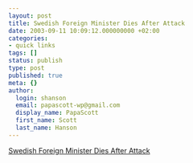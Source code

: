 ```yaml
---
layout: post
title: Swedish Foreign Minister Dies After Attack
date: 2003-09-11 10:09:12.000000000 +02:00
categories:
- quick links
tags: []
status: publish
type: post
published: true
meta: {}
author:
  login: shanson
  email: papascott-wp@gmail.com
  display_name: PapaScott
  first_name: Scott
  last_name: Hanson
---
```

<p><a title="She was 46" href="http://abcnews.go.com/wire/World/ap20030911_174.html">Swedish Foreign Minister Dies After Attack</a></p>
